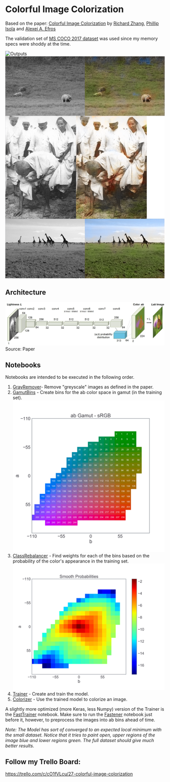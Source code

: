 # Colorful Image Colorization

Based on the paper:
[Colorful Image Colorization](https://arxiv.org/abs/1603.08511) by [Richard Zhang](https://richzhang.github.io/), [Phillip Isola](http://people.eecs.berkeley.edu/~isola/) and [Alexei A. Efros](https://people.eecs.berkeley.edu/~efros/)

The validation set of [MS COCO 2017 dataset](http://cocodataset.org/#download) was used since my memory specs were shoddy at the time.

![Outputs](Outputs/out.jpg)
![Outputs](Outputs/out.png)

## Architecture
![Architecture](Outputs/architecture.jpg)
Source: Paper

## Notebooks
Notebooks are intended to be executed in the following order.

1. [GrayRemover](Notebooks/GrayRemover.ipynb)- Remove "greyscale" images as defined in the paper.
2. [GamutBins](Notebooks/GamutBins.ipynb) - Create bins for the ab color space in gamut (in the training set).
![Gamut Bins](Outputs/ab_gamut.jpg)
3. [ClassRebalancer](Notebooks/ClassRebalancer.ipynb) - Find weights for each of the bins based on the probability of the color's appearance in the training set.
![Probabilities](Outputs/smooth_probs.jpg)
4. [Trainer](Notebooks/Trainer.ipynb) - Create and train the model.
5. [Colorizer](Notebooks/Colorizer.ipynb) - Use the trained model to colorize an image.

A slightly more optimized (more Keras, less Numpy) version of the Trainer is the [FastTrainer](Notebooks/FastTrainer.ipynb) notebook.
Make sure to run the [Fastener](Notebooks/Fastener.ipynb) notebook just before it, however, to preprocess the images into ab bins ahead of time.

_Note: The Model has sort of converged to an expected local minimum with the small dataset.
Notice that it tries to paint open, upper regions of the image blue and lower regions green.
The full dataset should give much better results._

## Follow my Trello Board:
https://trello.com/c/cO1fVLcu/27-colorful-image-colorization
